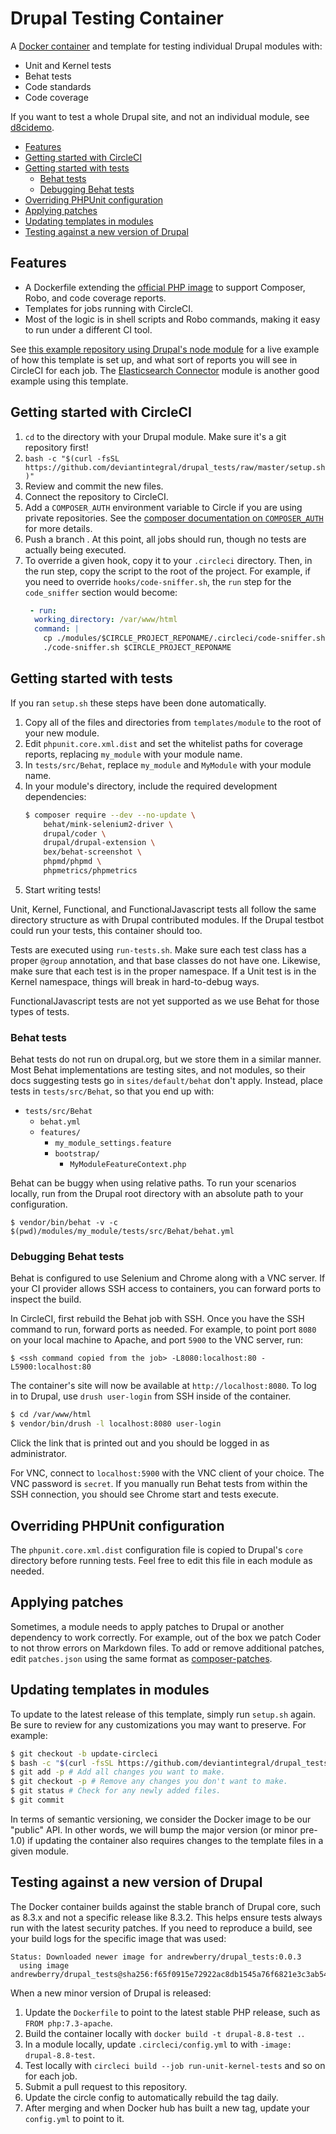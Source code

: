 # Drupal Testing Container

A [Docker container](https://hub.docker.com/r/andrewberry/drupal_tests/) and
template for testing individual Drupal modules with:

* Unit and Kernel tests
* Behat tests
* Code standards
* Code coverage

If you want to test a whole Drupal site, and not an individual module, see
[d8cidemo](https://github.com/juampynr/d8cidemo).

<!-- START doctoc generated TOC please keep comment here to allow auto update -->
<!-- DON'T EDIT THIS SECTION, INSTEAD RE-RUN doctoc TO UPDATE -->


- [Features](#features)
- [Getting started with CircleCI](#getting-started-with-circleci)
- [Getting started with tests](#getting-started-with-tests)
  - [Behat tests](#behat-tests)
  - [Debugging Behat tests](#debugging-behat-tests)
- [Overriding PHPUnit configuration](#overriding-phpunit-configuration)
- [Applying patches](#applying-patches)
- [Updating templates in modules](#updating-templates-in-modules)
- [Testing against a new version of Drupal](#testing-against-a-new-version-of-drupal)

<!-- END doctoc generated TOC please keep comment here to allow auto update -->

## Features

* A Dockerfile extending the
  [official PHP image](https://hub.docker.com/_/php/) to support
  Composer, Robo, and code coverage reports.
* Templates for jobs running with CircleCI.
* Most of the logic is in shell scripts and Robo commands, making it easy to
  run under a different CI tool.

See
[this example repository using Drupal's node module](https://github.com/deviantintegral/drupal_tests_node_example)
for a live example of how this template is set up, and what sort of reports you
will see in CircleCI for each job. The
[Elasticsearch Connector](https://github.com/nodespark/elasticsearch_connector)
module is another good example using this template.

## Getting started with CircleCI

1. `cd` to the directory with your Drupal module. Make sure it's a git
   repository first!
1. `bash -c "$(curl -fsSL https://github.com/deviantintegral/drupal_tests/raw/master/setup.sh)"`
1. Review and commit the new files.
1. Connect the repository to CircleCI.
1. Add a `COMPOSER_AUTH` environment variable to Circle if you are using
   private repositories. See the [composer documentation on `COMPOSER_AUTH`](https://getcomposer.org/doc/03-cli.md#composer-auth)
   for more details.
1. Push a branch . At this point, all jobs should run, though no tests are
   actually being executed.
1. To override a given hook, copy it to your `.circleci` directory. Then, in
   the run step, copy the script to the root of the project. For example, if
   you need to override `hooks/code-sniffer.sh`, the `run` step for the
   `code_sniffer` section would become:
   ```yaml
    - run:
     working_directory: /var/www/html
     command: |
       cp ./modules/$CIRCLE_PROJECT_REPONAME/.circleci/code-sniffer.sh /var/www/html
       ./code-sniffer.sh $CIRCLE_PROJECT_REPONAME
    ```

## Getting started with tests

If you ran `setup.sh` these steps have been done automatically.

1. Copy all of the files and directories from `templates/module` to the root of
   your new module.
1. Edit `phpunit.core.xml.dist` and set the whitelist paths for coverage
   reports, replacing `my_module` with your module name.
1. In `tests/src/Behat`, replace `my_module` and `MyModule` with your module name.
1. In your module's directory, include the required development dependencies:
   ```sh
   $ composer require --dev --no-update \
       behat/mink-selenium2-driver \
       drupal/coder \
       drupal/drupal-extension \
       bex/behat-screenshot \
       phpmd/phpmd \
       phpmetrics/phpmetrics
   ```
1. Start writing tests!

Unit, Kernel, Functional, and FunctionalJavascript tests all follow the same
directory structure as with Drupal contributed modules. If the Drupal testbot
could run your tests, this container should too.

Tests are executed using `run-tests.sh`. Make sure each test class has a proper
`@group` annotation, and that base classes do not have one. Likewise, make sure
that each test is in the proper namespace. If a Unit test is in the Kernel
namespace, things will break in hard-to-debug ways.

FunctionalJavascript tests are not yet supported as we use Behat for those
types of tests.

### Behat tests

Behat tests do not run on drupal.org, but we store them in a similar manner.
Most Behat implementations are testing sites, and not modules, so their docs
suggesting tests go in `sites/default/behat` don't apply. Instead, place tests
in `tests/src/Behat`, so that you end up with:

* `tests/src/Behat`
  * `behat.yml`
  * `features/`
    * `my_module_settings.feature`
    * `bootstrap/`
      * `MyModuleFeatureContext.php`

Behat can be buggy when using relative paths. To run your scenarios locally,
run from the Drupal root directory with an absolute path to your configuration.

```
$ vendor/bin/behat -v -c $(pwd)/modules/my_module/tests/src/Behat/behat.yml
```

### Debugging Behat tests

Behat is configured to use Selenium and Chrome along with a VNC server. If your
CI provider allows SSH access to containers, you can forward ports to inspect
the build.

In CircleCI, first rebuild the Behat job with SSH. Once you have the SSH command
to run, forward ports as needed. For example, to point port `8080` on your local
machine to Apache, and port `5900` to the VNC server, run:

`$ <ssh command copied from the job> -L8080:localhost:80 -L5900:localhost:80`

The container's site will now be available at `http://localhost:8080`. To log
in to Drupal, use `drush user-login` from SSH inside of the container.

```sh
$ cd /var/www/html
$ vendor/bin/drush -l localhost:8080 user-login
```

Click the link that is printed out and you should be logged in as
administrator.

For VNC, connect to `localhost:5900` with the VNC client of your choice. The
VNC password is `secret`. If you manually run Behat tests from within the
SSH connection, you should see Chrome start and tests execute.

## Overriding PHPUnit configuration

The `phpunit.core.xml.dist` configuration file is copied to Drupal's `core`
directory before running tests. Feel free to edit this file in each module as
needed.

## Applying patches

Sometimes, a module needs to apply patches to Drupal or another dependency to
work correctly. For example, out of the box we patch Coder to not throw errors
on Markdown files. To add or remove additional patches, edit `patches.json`
using the same format as
[composer-patches](https://github.com/cweagans/composer-patches).

## Updating templates in modules

To update to the latest release of this template, simply run `setup.sh` again.
Be sure to review for any customizations you may want to preserve. For example:

```sh
$ git checkout -b update-circleci
$ bash -c "$(curl -fsSL https://github.com/deviantintegral/drupal_tests/raw/master/setup.sh)"
$ git add -p # Add all changes you want to make.
$ git checkout -p # Remove any changes you don't want to make.
$ git status # Check for any newly added files.
$ git commit
```

In terms of semantic versioning, we consider the Docker image to be our
"public" API. In other words, we will bump the major version (or minor pre-1.0)
if updating the container also requires changes to the template files in a
given module.

## Testing against a new version of Drupal

The Docker container builds against the stable branch of Drupal core, such as
8.3.x and not a specific release like 8.3.2. This helps ensure tests always run
with the latest security patches. If you need to reproduce a build, see your
build logs for the specific image that was used:

```
Status: Downloaded newer image for andrewberry/drupal_tests:0.0.3
  using image andrewberry/drupal_tests@sha256:f65f0915e72922ac8db1545a76f6821e3c3ab54256709a2e263069cf8fb0d4e2
```

When a new minor version of Drupal is released:

1. Update the `Dockerfile` to point to the latest stable PHP release, such as
   `FROM php:7.3-apache`.
1. Build the container locally with `docker build -t drupal-8.8-test .`.
1. In a module locally, update `.circleci/config.yml` to with
   `-image: drupal-8.8-test`.
1. Test locally with `circleci build --job run-unit-kernel-tests` and so on for
   each job.
1. Submit a pull request to this repository.
1. Update the circle config to automatically rebuild the tag daily.
1. After merging and when Docker hub has built a new tag, update your
   `config.yml` to point to it.
